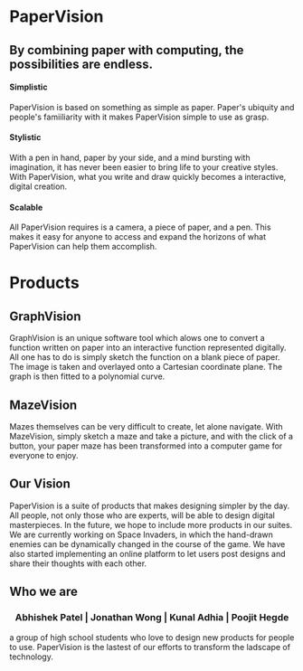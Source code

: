 # PaperVision
## By combining paper with computing, the possibilities are endless.

#### Simplistic
PaperVision is based on something as simple as paper. Paper's ubiquity and people's famiiliarity with it makes PaperVision simple to use as grasp.

#### Stylistic
With a pen in hand, paper by your side, and a mind bursting with imagination, it has never been easier to bring life to your creative styles. With PaperVision, what you write and draw quickly becomes a interactive, digital creation.


#### Scalable
All PaperVision requires is a camera, a piece of paper, and a pen. This makes it easy for anyone to access and expand the horizons of what PaperVision can help them accomplish.

# Products

## GraphVision
GraphVision is an unique software tool which alows one to convert a function written on paper into an interactive function represented digitally. All one has to do is simply sketch the function on a blank piece of paper. The image is taken and overlayed onto a Cartesian coordinate plane. The graph is then fitted to a polynomial curve.

## MazeVision
Mazes themselves can be very difficult to create, let alone navigate. With MazeVision, simply sketch a maze and take a picture, and with the click of a button, your paper maze has been transformed into a computer game for everyone to enjoy.

## Our Vision
PaperVision is a suite of products that makes designing simpler by the day. All people, not only those who are experts, will be able to design digital masterpieces. In the future, we hope to include more products in our suites. We are currently working on Space Invaders, in which the hand-drawn enemies can be dynamically changed in the course of the game. We have also started implementing an online platform to let users post designs and share their thoughts with each other.
## Who we are
### <p align="center">Abhishek Patel    |    Jonathan Wong    |    Kunal Adhia    |    Poojit Hegde</p>
a group of high school students who love to design new products for people to use. PaperVision is the lastest of our efforts to transform the ladscape of technology.

